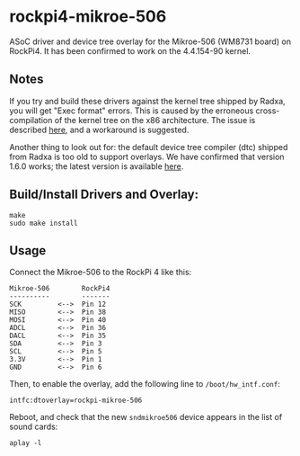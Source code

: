 # rockpi4-mikroe-506
ASoC driver and device tree overlay for the Mikroe-506 (WM8731 board) on
RockPi4. It has been confirmed to work on the 4.4.154-90 kernel.

## Notes
If you try and build these drivers against the kernel tree shipped by Radxa,
you will get "Exec format" errors. This is caused by the erroneous
cross-compilation of the kernel tree on the x86 architecture. The issue is
described [here](https://forum.radxa.com/t/dkms-building-error/307), and a
workaround is suggested.

Another thing to look out for: the default device tree compiler (dtc) shipped
from Radxa is too old to support overlays. We have confirmed that version 1.6.0
works; the latest version is available
[here](https://git.kernel.org/pub/scm/utils/dtc/dtc.git).

## Build/Install Drivers and Overlay:
```
make
sudo make install
```

## Usage

Connect the Mikroe-506 to the RockPi 4 like this:

```
Mikroe-506        RockPi4
----------        -------
SCK         <-->  Pin 12
MISO        <-->  Pin 38
MOSI        <-->  Pin 40
ADCL        <-->  Pin 36
DACL        <-->  Pin 35
SDA         <-->  Pin 3
SCL         <-->  Pin 5
3.3V        <-->  Pin 1
GND         <-->  Pin 6
```

Then, to enable the overlay, add the following line to `/boot/hw_intf.conf`:
```
intfc:dtoverlay=rockpi-mikroe-506
```

Reboot, and check that the new `sndmikroe506` device appears in the list of
sound cards:

```
aplay -l
```
